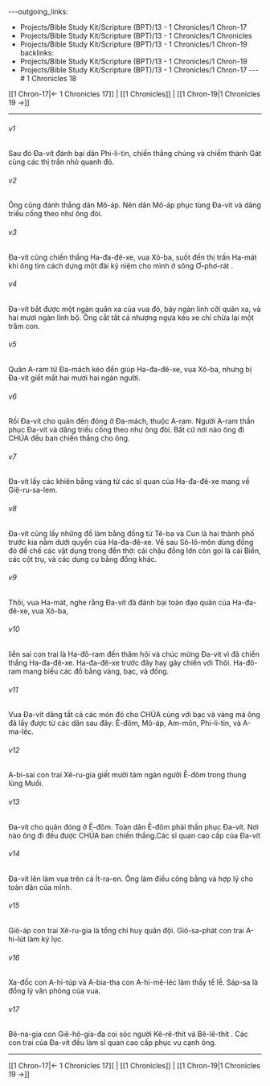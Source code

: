---outgoing_links:
  - Projects/Bible Study Kit/Scripture (BPT)/13 - 1 Chronicles/1 Chron-17
  - Projects/Bible Study Kit/Scripture (BPT)/13 - 1 Chronicles/1 Chronicles
  - Projects/Bible Study Kit/Scripture (BPT)/13 - 1 Chronicles/1 Chron-19
backlinks:
  - Projects/Bible Study Kit/Scripture (BPT)/13 - 1 Chronicles/1 Chron-19
  - Projects/Bible Study Kit/Scripture (BPT)/13 - 1 Chronicles/1 Chron-17
---# 1 Chronicles 18

[[1 Chron-17|← 1 Chronicles 17]] | [[1 Chronicles]] | [[1 Chron-19|1 Chronicles 19 →]]
***



###### v1 
Sau đó Đa-vít đánh bại dân Phi-li-tin, chiến thắng chúng và chiếm thành Gát cùng các thị trấn nhỏ quanh đó. 

###### v2 
Ông cũng đánh thắng dân Mô-áp. Nên dân Mô-áp phục tùng Đa-vít và dâng triều cống theo như ông đòi. 

###### v3 
Đa-vít cũng chiến thắng Ha-đa-đê-xe, vua Xô-ba, suốt đến thị trấn Ha-mát khi ông tìm cách dựng một đài kỷ niệm cho mình ở sông Ơ-phơ-rát . 

###### v4 
Đa-vít bắt được một ngàn quân xa của vua đó, bảy ngàn lính cỡi quân xa, và hai mươi ngàn lính bộ. Ông cắt tất cả nhượng ngựa kéo xe chỉ chừa lại một trăm con. 

###### v5 
Quân A-ram từ Đa-mách kéo đến giúp Ha-đa-đê-xe, vua Xô-ba, nhưng bị Đa-vít giết mất hai mươi hai ngàn người. 

###### v6 
Rồi Đa-vít cho quân đến đóng ở Đa-mách, thuộc A-ram. Người A-ram thần phục Đa-vít và dâng triều cống theo như ông đòi. Bất cứ nơi nào ông đi CHÚA đều ban chiến thắng cho ông. 

###### v7 
Đa-vít lấy các khiên bằng vàng từ các sĩ quan của Ha-đa-đê-xe mang về Giê-ru-sa-lem. 

###### v8 
Đa-vít cũng lấy những đồ làm bằng đồng từ Tê-ba và Cun là hai thành phố trước kia nằm dưới quyền của Ha-đa-đê-xe. Về sau Sô-lô-môn dùng đồng đó để chế các vật dụng trong đền thờ: cái chậu đồng lớn còn gọi là cái Biển, các cột trụ, và các dụng cụ bằng đồng khác. 

###### v9 
Thôi, vua Ha-mát, nghe rằng Đa-vít đã đánh bại toàn đạo quân của Ha-đa-đê-xe, vua Xô-ba, 

###### v10 
liền sai con trai là Ha-đô-ram đến thăm hỏi và chúc mừng Đa-vít vì đã chiến thắng Ha-đa-đê-xe. Ha-đa-đê-xe trước đây hay gây chiến với Thôi. Ha-đô-ram mang biếu các đồ bằng vàng, bạc, và đồng. 

###### v11 
Vua Đa-vít dâng tất cả các món đó cho CHÚA cùng với bạc và vàng mà ông đã lấy được từ các dân sau đây: Ê-đôm, Mô-áp, Am-môn, Phi-li-tin, và A-ma-léc. 

###### v12 
A-bi-sai con trai Xê-ru-gia giết mười tám ngàn người Ê-đôm trong thung lũng Muối. 

###### v13 
Đa-vít cho quân đóng ở Ê-đôm. Toàn dân Ê-đôm phải thần phục Đa-vít. Nơi nào ông đi đều được CHÚA ban chiến thắng.Các sĩ quan cao cấp của Đa-vít 

###### v14 
Đa-vít lên làm vua trên cả Ít-ra-en. Ông làm điều công bằng và hợp lý cho toàn dân của mình. 

###### v15 
Giô-áp con trai Xê-ru-gia là tổng chỉ huy quân đội. Giô-sa-phát con trai A-hi-lút làm ký lục. 

###### v16 
Xa-đốc con A-hi-túp và A-bia-tha con A-hi-mê-léc làm thầy tế lễ. Sáp-sa là đổng lý văn phòng của vua. 

###### v17 
Bê-na-gia con Giê-hô-gia-đa coi sóc người Kê-rê-thít và Bê-lê-thít . Các con trai của Đa-vít đều làm sĩ quan cao cấp phục vụ cạnh ông.

***
[[1 Chron-17|← 1 Chronicles 17]] | [[1 Chronicles]] | [[1 Chron-19|1 Chronicles 19 →]]
